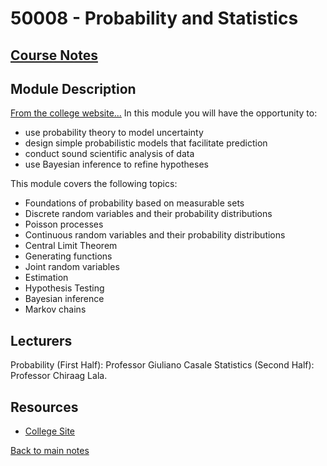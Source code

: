 
# 50008 - Probability and Statistics

## [Course Notes](50008%20-%20Probability%20and%20Statistics.pdf)
## Module Description

[From the college website...](https://www.imperial.ac.uk/computing/current-students/courses/50008/)
In this module you will have the opportunity to:

- use probability theory to model uncertainty
- design simple probabilistic models that facilitate prediction
- conduct sound scientific analysis of data
- use Bayesian inference to refine hypotheses

This module covers the following topics:

- Foundations of probability based on measurable sets
- Discrete random variables and their probability distributions
- Poisson processes
- Continuous random variables and their probability distributions
- Central Limit Theorem
- Generating functions
- Joint random variables
- Estimation
- Hypothesis Testing
- Bayesian inference
- Markov chains
## Lecturers
Probability (First Half): Professor Giuliano Casale  Statistics (Second Half): Professor Chiraag Lala.
## Resources
- [College Site](https://www.imperial.ac.uk/computing/current-students/courses/50008/)

[Back to main notes](../README.md)